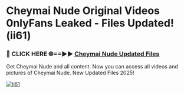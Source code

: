 # Cheymai Nude Original Videos 0nlyFans Leaked - Files Updated! (ii61)

<h3>🔴 CLICK HERE 🌐==►► <a href="https://tinyurl.com/y5r63du9" rel="nofollow">Cheymai Nude Updated Files</a></h3>

Get Cheymai Nude and all content. Now you can access all videos and pictures of Cheymai Nude. New Updated Files 2025!

[![ii61](https://i.imgur.com/UVo9nyh.gif)](https://tinyurl.com/y5r63du9)